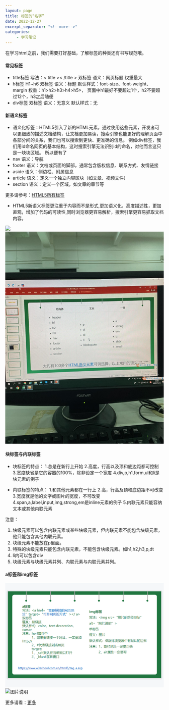 ```yaml
---
layout: page
title: 标签的“名字”
date: 2022-12-27
excerpt_separator: "<!--more-->"
categories:
     - 学习笔记
---
```


在学习html之前，我们需要打好基础，了解标签的种类还有书写规范哦。

<!--more-->

#### 常见标签
- title标签
写法：< title >< /title >
双标签
语义：网页标题
权重最大
- h标签
H1~h6
双标签
语义：标题
默认样式：font-size、font-weight、margin
权重：h1>h2>h3>h4>h5>，
页面中h1最好不要超过1个，h2不要超过12个，h3之后随便
- div标签
双标签
语义：无意义
默认样式：无

#### 新语义标签
- 语义化标签：HTML5引入了新的HTML元素，通过使用这些元素，开发者可以更细致的描述文档结构，让文档更加易读，搜索引擎也能更好的理解页面中各部分间的关系，我们也可以搜索到更快、更准确的信息。
例如div标签，我们用id命名网页的基本结构，这时搜索引擎无法识别id的命名，对他而言这只是一块块区域。
所以便有了
- nav                语义：导航
- footer        语义：文档或页面的脚部，通常包含版权信息、联系方式、友情链接
- aside           语义：侧边栏、附属信息
- article    语义：定义一个独立内容区块（如文章、视频文件）
- section    语义：定义一个区域，如文章的章节等

更多请参考：[HTML5所有标签](https://www.w3.org/TR/html5/semantics.html#semantics)

* HTML5新语义标签更注重于内容而不是形式,更加语义化，高度描述性，更加直观，增加了代码的可读性,同时浏览器更容易解析，搜索引擎更容易抓取文档内容。

![](assets/images/studynotes/biaoqian1.jpg)
![](assets/images/studynotes/biaoqian2.jpg)


#### 块标签与内联标签
- 块标签的特点：
1.总是在新行上开始
2.高度，行高以及顶和底边距都可控制
3.宽度缺省是它的容器的100%，除非设定一个宽度
4.div,p,h1,form,ul和li是块元素的例子

- 内联标签的特点：
1.和其他元素都在一行上
2.高，行高及顶和底边距不可改变
3.宽度就是他的文字或图片的宽度，不可改变
4.span,a,label,input,img,strong,em是inline元素的例子
5.内联元素只能容纳文本或其他内联元素


注意：
1. 块级元素可以包含内联元素或某些块级元素，但内联元素不能包含块级元素，他只能包含其他内联元素。
2. 块级元素不能放在p里面。
3. 特殊的块级元素只能包含内联元素，不能包含块级元素。如h1,h2,h3,p,dt
4. li内可以包含div
5. 块级元素与块级元素并列、内联元素与内联元素并列。


#### a标签和img标签
![](assets/images/studynotes/biaoqian_img.png)
<a href="需要链接的网页地址" target="打开网页的方式"></a>
<img src="图片的路径地址" alt="图片说明">


更多请看：[更多](https://www.w3school.com.cn/html/html5_semantic_elements.asp)

